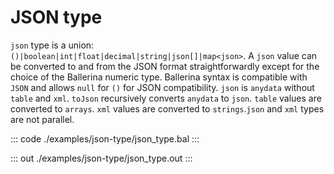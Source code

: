 # JSON type

`json` type is a union: `()|boolean|int|float|decimal|string|json[]|map<json>`. A `json` value can
be converted to and from the JSON format straightforwardly except for the choice of the Ballerina numeric type.
Ballerina syntax is compatible with `JSON` and allows `null` for `()` for JSON compatibility.
`json` is `anydata` without `table` and `xml`. `toJson` recursively converts `anydata` to `json`.
`table` values are converted to `arrays`. `xml` values are converted to `strings`.`json` and `xml`
types are not parallel.


::: code ./examples/json-type/json_type.bal :::

::: out ./examples/json-type/json_type.out :::